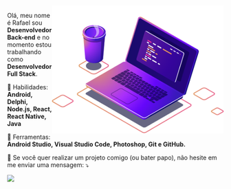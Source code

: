 <img src="computer-illustration.png" min-width="400px" max-width="400px" width="400px" align="right" alt="Computador">


<p align="left">
  Olá, meu nome é Rafael sou <strong>Desenvolvedor Back-end</strong> e no momento estou trabalhando como <strong>Desenvolvedor Full Stack</strong>.<br>
</p>

<p align="left">
  🦄 Habilidades: <strong>Android, Delphi, Node.js, React, React Native, Java</strong>
</p
  
<p align="left">
  💼 Ferramentas: <strong>Android Studio, Visual Studio Code, Photoshop, Git e GitHub.</strong>
</p>

<p align="left">
  💌 Se você quer realizar um projeto comigo (ou bater papo), não hesite em me enviar uma mensagem: ⤵️
</p>

<p align="left">
  
  <a href="https://www.linkedin.com/in/rafael-pinto-scholant-718a3724/" alt="Linkedin">
  <img src="https://img.shields.io/badge/-Linkedin-0e76a8?style=for-the-badge&logo=Linkedin&logoColor=white&link=https://www.linkedin.com/in/rafael-pinto-scholant-718a3724/" /></a>
  
</p> 
